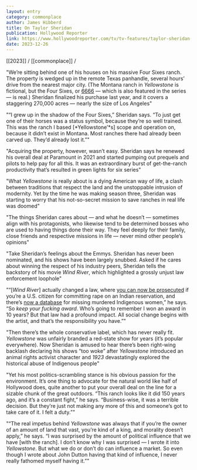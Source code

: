 ```yaml
---
layout: entry
category: commonplace
author: James Hibberd
title: On Taylor Sheridan
publication: Hollywood Reporter
link: https://www.hollywoodreporter.com/tv/tv-features/taylor-sheridan-yellowstone-interview-1235519261/
date: 2023-12-26
---
```


[[2023]] / [[commonplace]] / 

"We’re sitting behind one of his houses on his massive Four Sixes ranch. The property is wedged up in the remote Texas panhandle, several hours’ drive from the nearest major city. (The Montana ranch in *Yellowstone* is fictional, but the Four Sixes, or [6666](https://www.hollywoodreporter.com/t/6666/) — which is also featured in the series — is real.) Sheridan finalized his purchase last year, and it covers a staggering 270,000 acres — nearly the size of Los Angeles"

"“I grew up in the shadow of the Four Sixes,” Sheridan says. “To just get one of their horses was a status symbol, because they’re so well trained. This was the ranch I based [*Yellowstone’*s] scope and operation on, because it didn’t exist in Montana. Most ranches there had already been carved up. They’d already lost it.”"

"Acquiring the property, however, wasn’t easy. Sheridan says he renewed his overall deal at Paramount in 2021 and started pumping out prequels and pilots to help pay for all this. It was an extraordinary burst of get-the-ranch productivity that’s resulted in green lights for six series"

"What *Yellowstone* is really about is a dying American way of life, a clash between traditions that respect the land and the unstoppable intrusion of modernity. Yet by the time he was making season three, Sheridan was starting to worry that his not-so-secret mission to save ranches in real life was doomed"

"The things Sheridan cares about — and what he doesn’t — sometimes align with his protagonists, who likewise tend to be determined bosses who are used to having things done their way. They feel deeply for their family, close friends and respective missions in life — never mind other people’s opinions"

"Take Sheridan’s feelings about the Emmys. Sheridan has never been nominated, and his shows have been largely snubbed. Asked if he cares about winning the respect of his industry peers, Sheridan tells the backstory of his movie *Wind River*, which highlighted a grossly unjust law enforcement loophole"

"“[*Wind River*] actually changed a law, where [you can now be prosecuted](https://www.kosu.org/local-news/2022-03-17/indigenous-communities-celebrate-reauthorization-of-the-violence-against-women-act) if you’re a U.S. citizen for committing rape on an Indian reservation, and there’s [now a database](https://michiganadvance.com/blog/federal-gov-launches-first-ever-database-for-missing-and-murdered-indigenous-people/) for missing murdered Indigenous women,” he says. “So *keep your fucking award*. Who’s going to remember I won an award in 10 years? But that law had a profound impact. All social change begins with the artist, and that’s the responsibility you have.”"

"Then there’s the whole conservative label, which has never really fit. *Yellowstone* was unfairly branded a red-state show for years (it’s popular everywhere). Now Sheridan is amused to hear there’s been right-wing backlash declaring his shows “too woke” after *Yellowstone* introduced an animal rights activist character and *1923* devastatingly explored the historical abuse of Indigenous people"

"Yet his most politics-scrambling stance is his obvious passion for the environment. It’s one thing to advocate for the natural world like half of Hollywood does, quite another to put your overall deal on the line for a sizable chunk of the great outdoors. “This ranch looks like it did 150 years ago, and it’s a constant fight,” he says. “Business-wise, it was a terrible decision. But they’re just not making any more of this and someone’s got to take care of it. I felt a duty.”"

"“The real impetus behind *Yellowstone* was always that if you’re the owner of an amount of land that vast, you’re kind of a king, and morality doesn’t apply,” he says. “I was surprised by the amount of political influence that we have [with the ranch]. I don’t know why I was surprised — I wrote it into *Yellowstone*. But what we do or don’t do can influence a market. So even though I wrote about John Dutton having that kind of influence, I never really fathomed myself having it.”"
